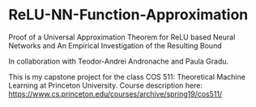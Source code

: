# ReLU-NN-Function-Approximation
Proof of a Universal Approximation Theorem for ReLU based Neural Networks and An Empirical Investigation of the Resulting Bound

In collaboration with Teodor-Andrei Andronache and Paula Gradu.

This is my capstone project for the class COS 511: Theoretical Machine Learning at Princeton University.
Course description here: https://www.cs.princeton.edu/courses/archive/spring19/cos511/
